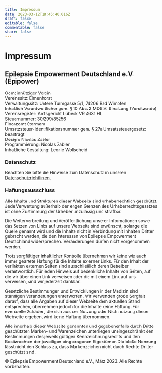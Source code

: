 ```yaml
---
title: Impressum
date: 2023-03-12T18:45:40.016Z
draft: false
editable: false
commentable: false
share: false
---
```


# Impressum

## Epilepsie Empowerment Deutschland e.V. (Epipower) 

Gemeinnütziger Verein<br> 
Vereinssitz: Elmenhorst<br> 
Verwaltungssitz: Untere Turmgasse 5/1, 74206 Bad Wimpfen<br> 
Inhaltlich Verantwortlicher gem. § 10 Abs. 2 MDStV: Sina Lang (Vorsitzende)<br> 
Vereinsregister: Amtsgericht Lübeck VR 4631 HL<br> 
Steuernummer: 30/299/85256<br> 
Finanzamt Stormarn <br> 
Umsatzsteuer-Identifikationsnummer gem. § 27a Umsatzsteuergesetz: beantragt<br> 
Design: Nicolas Zabler<br> 
Programmierung: Nicolas Zabler<br> 
Inhaltliche Gestaltung: Leonie Wollscheid<br> 

### Datenschutz
Beachten Sie bitte die Hinweise zum Datenschutz in unseren [Datenschutzrichtlinien](https://www.epipower.de/privacy).

### Haftungsausschluss
Alle Inhalte und Strukturen dieser Webseite sind urheberrechtlich geschützt. Jede Verwertung außerhalb der engen Grenzen des Urheberrechtsgesetzes ist ohne Zustimmung der Urheber unzulässig und strafbar.

Die Weiterverbreitung und Veröffentlichung unserer Informationen sowie das Setzen von Links auf unsere Webseite sind erwünscht, solange die Quelle genannt wird und die Inhalte nicht in Verbindung mit Inhalten Dritter gebracht werden, die den Interessen von Epilepsie Empowerment Deutschland widersprechen. Veränderungen dürfen nicht vorgenommen werden.

Trotz sorgfältiger inhaltlicher Kontrolle übernehmen wir keine wie auch immer geartete Haftung für die Inhalte externer Links. Für den Inhalt der verlinkten externen Seiten sind ausschließlich deren Betreiber verantwortlich. Für jeden Hinweis auf bedenkliche Inhalte von Seiten, auf die wir über einen Link verweisen oder die mit einem Link auf uns verweisen, sind wir jederzeit dankbar.

Gesetzliche Bestimmungen und Entwicklungen in der Medizin sind ständigen Veränderungen unterworfen. Wir verwenden große Sorgfalt darauf, dass alle Angaben auf dieser Webseite dem aktuellen Stand entsprechen, übernehmen jedoch für die Inhalte keine Haftung. Für eventuelle Schäden, die sich aus der Nutzung oder Nichtnutzung dieser Webseite ergeben, wird keine Haftung übernommen.

Alle innerhalb dieser Webseite genannten und gegebenenfalls durch Dritte geschützten Marken- und Warenzeichen unterliegen uneingeschränkt den Bestimmungen des jeweils gültigen Kennzeichnungsrechts und den Besitzrechten der jeweiligen eingetragenen Eigentümer. Die bloße Nennung lässt nicht den Schluss zu, dass Markenzeichen nicht durch Rechte Dritter geschützt sind.

© Epilepsie Empowerment Deutschland e.V., März 2023. Alle Rechte vorbehalten.






